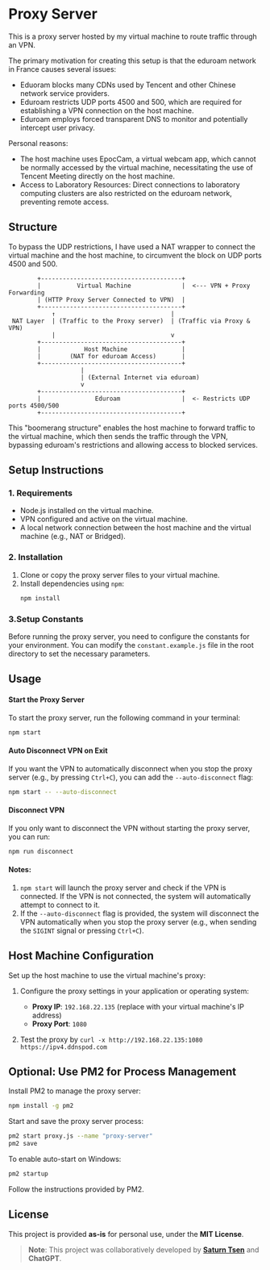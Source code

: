 # Proxy Server

This is a proxy server hosted by my virtual machine to route traffic through an
VPN.

The primary motivation for creating this setup is that the eduroam network in
France causes several issues:
- Eduoram blocks many CDNs used by Tencent and other Chinese network service
providers.
- Eduroam restricts UDP ports 4500 and 500, which are required for establishing
a VPN connection on the host machine.
- Eduroam employs forced transparent DNS to monitor and potentially
intercept user privacy. 

Personal reasons:
- The host machine uses EpocCam, a virtual webcam app, which cannot be normally
accessed by the virtual machine, necessitating the use of Tencent Meeting
directly on the host machine.
- Access to Laboratory Resources: Direct connections to laboratory computing
  clusters are also restricted on the eduroam network, preventing remote access.

## Structure

To bypass the UDP restrictions, I have used a NAT wrapper to connect the virtual
machine and the host machine, to circumvent the block on UDP ports 4500 and 500.

```
        +---------------------------------------+
        |          Virtual Machine              |  <--- VPN + Proxy Forwarding
        | (HTTP Proxy Server Connected to VPN)  |
        +---------------------------------------+
            ↑                                |
 NAT Layer  | (Traffic to the Proxy server)  | (Traffic via Proxy & VPN)
            |                                v
        +---------------------------------------+
        |            Host Machine               |  
        |        (NAT for eduroam Access)       |
        +---------------------------------------+
                    |
                    | (External Internet via eduroam)
                    v
        +---------------------------------------+
        |               Eduroam                 |  <- Restricts UDP ports 4500/500
        +---------------------------------------+
```

This "boomerang structure" enables the host machine to forward traffic to the
virtual machine, which then sends the traffic through the VPN, bypassing
eduroam's restrictions and allowing access to blocked services.

## Setup Instructions

### 1. Requirements

- Node.js installed on the virtual machine.
- VPN configured and active on the virtual machine.
- A local network connection between the host machine and the virtual machine
  (e.g., NAT or Bridged).

### 2. Installation

1. Clone or copy the proxy server files to your virtual machine.
2. Install dependencies using `npm`:
   ```bash
   npm install
   ```
### 3.Setup Constants

Before running the proxy server, you need to configure the constants for your
environment. You can modify the `constant.example.js` file in the root directory
to set the necessary parameters.



## Usage


#### Start the Proxy Server

To start the proxy server, run the following command in your terminal:

```bash
npm start
```

#### Auto Disconnect VPN on Exit

If you want the VPN to automatically disconnect when you stop the proxy server
(e.g., by pressing `Ctrl+C`), you can add the `--auto-disconnect` flag:

```bash
npm start -- --auto-disconnect
```

#### Disconnect VPN

If you only want to disconnect the VPN without starting the proxy server, you
can run:

```bash
npm run disconnect
```

#### Notes:
1. `npm start` will launch the proxy server and check if the VPN is connected.
   If the VPN is not connected, the system will automatically attempt to connect
   to it.
2. If the `--auto-disconnect` flag is provided, the system will disconnect the
   VPN automatically when you stop the proxy server (e.g., when sending the
   `SIGINT` signal or pressing `Ctrl+C`).
   
## Host Machine Configuration

Set up the host machine to use the virtual machine's proxy:

1. Configure the proxy settings in your application or operating system:
   - **Proxy IP**: `192.168.22.135` (replace with your virtual machine's IP
     address)
   - **Proxy Port**: `1080`

2. Test the proxy by `curl -x http://192.168.22.135:1080 https://ipv4.ddnspod.com`

## Optional: Use PM2 for Process Management

Install PM2 to manage the proxy server:

```bash
npm install -g pm2
```

Start and save the proxy server process:

```bash
pm2 start proxy.js --name "proxy-server"
pm2 save
```

To enable auto-start on Windows:

```bash
pm2 startup
```

Follow the instructions provided by PM2.


## License

This project is provided **as-is** for personal use, under the **MIT License**.

> **Note**: This project was collaboratively developed by **[Saturn Tsen](https://saturntsen.github.io)** and **ChatGPT**.
